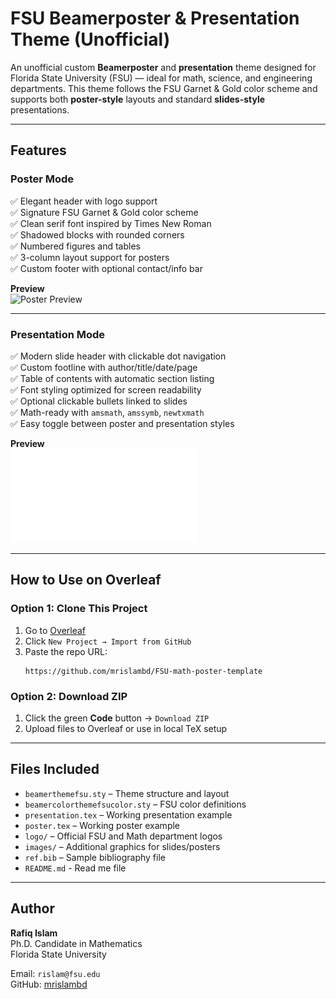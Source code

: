 # FSU Beamerposter & Presentation Theme (Unofficial)

An unofficial custom **Beamerposter** and **presentation** theme designed for Florida State University (FSU) — ideal for math, science, and engineering departments. This theme follows the FSU Garnet & Gold color scheme and supports both **poster-style** layouts and standard **slides-style** presentations.

---

## Features

### Poster Mode   

✅ Elegant header with logo support  
✅ Signature FSU Garnet & Gold color scheme  
✅ Clean serif font inspired by Times New Roman  
✅ Shadowed blocks with rounded corners  
✅ Numbered figures and tables  
✅ 3-column layout support for posters  
✅ Custom footer with optional contact/info bar  

**Preview**  
![Poster Preview](images/sample-poster-preview.png)

---

### Presentation Mode    

✅ Modern slide header with clickable dot navigation  
✅ Custom footline with author/title/date/page  
✅ Table of contents with automatic section listing  
✅ Font styling optimized for screen readability  
✅ Optional clickable bullets linked to slides  
✅ Math-ready with `amsmath`, `amssymb`, `newtxmath`  
✅ Easy toggle between poster and presentation styles

**Preview**  
![Presentation Sample](images/presentation_sample.pdf)

---

## How to Use on Overleaf  

### Option 1: Clone This Project
1. Go to [Overleaf](https://overleaf.com)  
2. Click `New Project → Import from GitHub`  
3. Paste the repo URL:  
   ```
   https://github.com/mrislambd/FSU-math-poster-template
   ```

### Option 2: Download ZIP
1. Click the green **Code** button → `Download ZIP`  
2. Upload files to Overleaf or use in local TeX setup  

---

## Files Included

- `beamerthemefsu.sty` – Theme structure and layout  
- `beamercolorthemefsucolor.sty` – FSU color definitions  
- `presentation.tex` – Working presentation example  
- `poster.tex` – Working poster example  
- `logo/` – Official FSU and Math department logos  
- `images/` – Additional graphics for slides/posters  
- `ref.bib` – Sample bibliography file
- `README.md` - Read me file

---

## Author

**Rafiq Islam**  
Ph.D. Candidate in Mathematics  
Florida State University  

Email: `rislam@fsu.edu`  
GitHub: [mrislambd](https://github.com/mrislambd)


